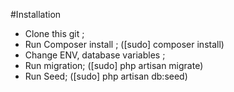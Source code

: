 #Installation 
 - Clone this git ;
 - Run Composer install ; ([sudo] composer install)
 - Change ENV, database variables ;
 - Run migration; ([sudo] php artisan migrate) 
 - Run Seed; ([sudo] php artisan db:seed)

